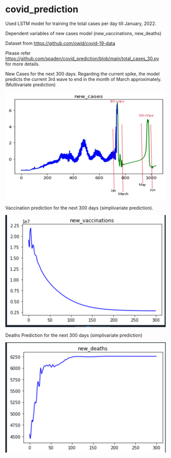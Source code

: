 # covid_prediction

Used LSTM model for training the total cases per day till January, 2022.

Dependent variables of new cases model (new_vaccinations, new_deaths)

Dataset from https://github.com/owid/covid-19-data

Please refer https://github.com/spaden/covid_prediction/blob/main/total_cases_30.py for more details.



New Cases for the next 300 days. Regarding the current spike, the model predicts the current 3rd wave to end in the month of March approximately. (Multivariate prediction)

![alt text](https://raw.githubusercontent.com/spaden/covid_prediction/main/covid_predection.jpg?raw=true)



Vaccination prediction for the next 300 days (simplivariate prediction).

![alt text](https://raw.githubusercontent.com/spaden/covid_prediction/main/new_vaccinations_over_next_300days.png?raw=true)


Deaths Prediction for the next 300 days (simplivariate prediction)

![alt text](https://raw.githubusercontent.com/spaden/covid_prediction/main/new_deaths_over_next_300days.png?raw=true)
